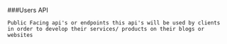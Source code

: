 ###Users API 

    Public Facing api's or endpoints this api's will be used by clients
    in order to develop their services/ products on their blogs or 
    websites